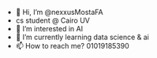 - 👋 Hi, I’m @nexxusMostaFA
- cs student @ Cairo UV 
- 👀 I’m interested in AI
- 🌱 I’m currently learning data science & ai
- 📫 How to reach me?  01019185390

<!---
nexxusMostaFA/nexxusMostaFA is a ✨ special ✨ repository because its `README.md` (this file) appears on your GitHub profile.
You can click the Preview link to take a look at your changes.
--->
